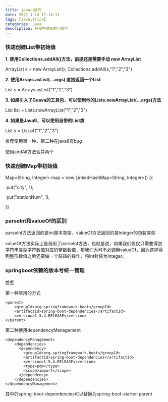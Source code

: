 ```yaml
---
title: java小技巧
date: 2021-1-14 17:14:11
tags: [Java,Trick]
categories: Java
description: 开发中遇到的小技巧
---
```




### **快速创建List带初始值**

**1. 使用Collections.addAll()方法，前提还是需要手动 new ArrayList**

ArrayList<String> s = new ArrayList(); Collections.addAll(s,"1","2","3")

**2. 使用Arrays.asList(...args) 直接返回一个List**

List<String> s = Arrays.asList("1","2","3")

**3. 如果引入了Guava的工具包，可以使用他的Lists.newArrayList(...args)方法**

List<String> list = Lists.newArrayList("1","2","3")

**4. 如果是Java9，可以使用自带的List类**

List<String> s = List.of("1","2","3")

推荐使用第一种，第二种在java8有bug

使用addAll方法合并两个



### 快速创建Map带初始值

Map<String, Integer> map = new LinkedHashMap<String, Integer>() {{

​            put("city", 1);

​            put("stationNum", 1);

}}



### parseInt和valueOf的区别

parseInt方法返回的是int基本类型，valueOf方法返回的是Integer的包装类型

valueOf方法实际上是调用了parseInt方法，也就是说，如果我们仅仅只需要得到字符串类型字符数值对应的整数数值，那我们大可不必调用valueOf，因为这样得到整形数值之后还要做一个装箱的操作，将int封装为Integer。



### springboot依赖的版本号统一管理

[参考](https://www.cnblogs.com/ld-mars/p/11714151.html)

第一种常用的方式

```
<parent>
    <groupId>org.springframework.boot</groupId>
    <artifactId>spring-boot-dependencies</artifactId>
    <version>1.5.4.RELEASE</version>
</parent>
```

第二种使用dependencyManagement

```
<dependencyManagement>
    <dependencies>
      <dependency>
        <groupId>org.springframework.boot</groupId>
        <artifactId>spring-boot-dependencies</artifactId>
        <version>1.5.4.RELEASE</version>
        <type>pom</type>
        <scope>import</scope>
      </dependency>
    </dependencies>
</dependencyManagement>
```

其中的spring-boot-dependencies可以替换为spring-boot-starter-parent

